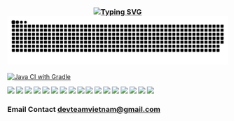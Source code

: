 <h3 align="center">

[![Typing SVG](https://readme-typing-svg.herokuapp.com?color=%2336BCF7&center=true&vCenter=true&lines=Digital+Project)](https://git.io/typing-svg)
![Snake animation](github-user-contribution.svg)
</h3>

[![Java CI with Gradle](https://github.com/ddthien-coder/digital/actions/workflows/gradle.yml/badge.svg)](https://github.com/ddthien-coder/digital/actions/workflows/gradle.yml)

![](https://img.shields.io/badge/Language-Java-informational?style=flat&logo=solidity&logoColor=white&color=3bac3a)
![](https://img.shields.io/badge/Framework-springboot-informational?style=flat&logo=springboot&logoColor=white&color=3bac3a)
![](https://img.shields.io/badge/Framework-gradle-informational?style=flat&logo=gradle&logoColor=white&color=3bac3a)
![](https://img.shields.io/badge/Framework-lombok-informational?style=flat&logo=lombok&logoColor=white&color=3bac3a)
![](https://img.shields.io/badge/Framework-springsecurity-informational?style=flat&logo=springsecurity&logoColor=white&color=3bac3a)
![](https://img.shields.io/badge/CI/CD-Github_Action-informational?style=flat&logo=github&logoColor=white&color=3bac3a)
![](https://img.shields.io/badge/CI/CD-Jenkins-informational?style=flat&logo=jenkins&logoColor=white&color=3bac3a)
![](https://img.shields.io/badge/CI/CD-Circle_CI-informational?style=flat&logo=circleci&logoColor=white&color=3bac3a)
![](https://img.shields.io/badge/Database-PostgreSQL-informational?style=flat&logo=postgresql&logoColor=white&color=3bac3a)
![](https://img.shields.io/badge/Database-MySQL-informational?style=flat&logo=mysql&logoColor=white&color=3bac3a)
![](https://img.shields.io/badge/Database-h2-informational?style=flat&logo=h2&logoColor=white&color=3bac3a)
![](https://img.shields.io/badge/Database-Sqlite-informational?style=flat&logo=sqlite&logoColor=white&color=3bac3a)
![](https://img.shields.io/badge/OS-MacOS-informational?style=flat&logo=apple&logoColor=white&color=3bac3a)
![](https://img.shields.io/badge/OS-Windows-informational?style=flat&logo=windows&logoColor=white&color=3bac3a)
![](https://img.shields.io/badge/Shell-Bash-informational?style=flat&logo=gnu-bash&logoColor=white&color=3bac3a)
![](https://img.shields.io/badge/Tools-Docker-informational?style=flat&logo=docker&logoColor=white&color=3bac3a)
![](https://img.shields.io/badge/Cloud-AWS-informational?style=flat&logo=Amazon&logoColor=white&color=3bac3a)

### Email Contact devteamvietnam@gmail.com
